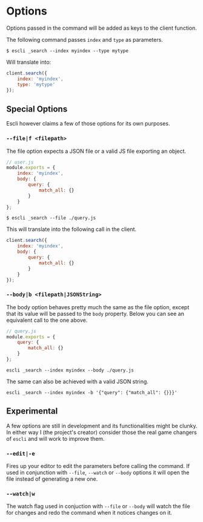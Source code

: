 # Options
Options passed in the command will be added as keys to the client function.

The following command passes `index` and `type` as parameters.

``` shell
$ escli _search --index myindex --type mytype
```

Will translate into:

``` javascript
client.search({
    index: 'myindex',
    type: 'mytype'
});
```

## Special Options
Escli however claims a few of those options for its own purposes.

### `--file|f <filepath>`
The file option expects a JSON file or a valid JS file exporting an object.

``` javascript
// user.js
module.exports = {
    index: 'myindex',
    body: {
        query: {
            match_all: {}
        }
    }
};
```

``` shell
$ escli _search --file ./query.js
```

This will translate into the following call in the client.

``` javascript
client.search({
    index: 'myindex',
    body: {
        query: {
            match_all: {}
        }
    }
});
```

### `--body|b <filepath|JSONString>`
The body option behaves pretty much the same as the file option, except that its
value will be passed to the `body` property. Below you can see an equivalent
call to the one above.

``` javascript
// query.js
module.exports = {
    query: {
        match_all: {}
    }
};
```

``` shell
escli _search --index myindex --body ./query.js
```

The same can also be achieved with a valid JSON string.

``` shell
escli _search --index myindex -b '{"query": {"match_all": {}}}'
```

## Experimental
A few options are still in development and its functionalities might be clunky.
In either way I (the project's creator) consider those the real game changers of
`escli` and will work to improve them.

### `--edit|-e`
Fires up your editor to edit the parameters before calling the
command. If used in conjunction with `--file`, `--watch` or `--body` options it
will open the file instead of generating a new one.

### `--watch|w`
The watch flag used in conjuction with `--file` or `--body` will watch the file
for changes and redo the command when it notices changes on it.
